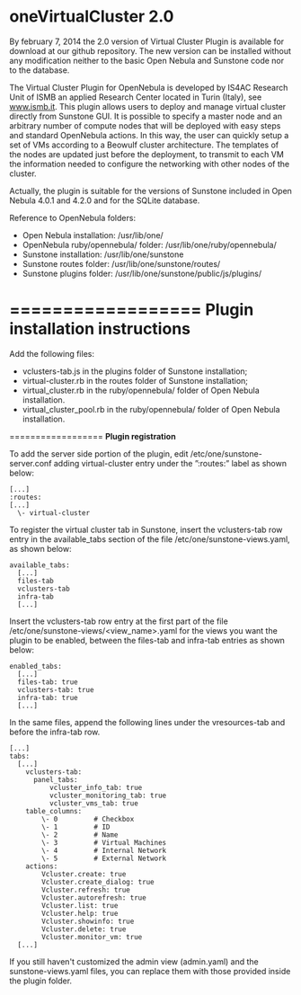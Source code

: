 oneVirtualCluster 2.0
=================

By february 7, 2014 the 2.0 version of Virtual Cluster Plugin is available for download at our github repository. The new version can be installed without any modification neither to the basic Open Nebula and Sunstone code nor to the database.


The Virtual Cluster Plugin for OpenNebula is developed by IS4AC Research Unit of ISMB an applied Research Center located in Turin (Italy), see www.ismb.it. This plugin allows users to deploy and manage virtual cluster directly from Sunstone GUI. It is possible to specify a master node and an arbitrary number of compute nodes that will be deployed with easy steps and standard OpenNebula actions. In this way, the user can quickly setup a set of VMs according to a Beowulf cluster architecture. The templates of the nodes are updated just before the deployment, to transmit to each VM the information needed to configure the networking with other nodes of the cluster.

Actually, the plugin is suitable for the versions of Sunstone included in Open Nebula 4.0.1 and 4.2.0 and for the SQLite database.

Reference to OpenNebula folders:
- Open Nebula installation: /usr/lib/one/
- OpenNebula ruby/opennebula/ folder: /usr/lib/one/ruby/opennebula/
- Sunstone installation: /usr/lib/one/sunstone
- Sunstone routes folder: /usr/lib/one/sunstone/routes/
- Sunstone plugins folder: /usr/lib/one/sunstone/public/js/plugins/ 


==================
<b>Plugin installation instructions</b>
==================

Add the following files:
- vclusters-tab.js in the plugins folder of Sunstone installation;
- virtual-cluster.rb in the routes folder of Sunstone installation;
- virtual_cluster.rb in the ruby/opennebula/ folder of Open Nebula installation.
- virtual_cluster_pool.rb in the ruby/opennebula/ folder of Open Nebula installation. 


==================
<b>Plugin registration</b>

To add the server side portion of the plugin, edit /etc/one/sunstone-server.conf adding virtual-cluster entry under the ”:routes:” label as shown below:

    [...]  
    :routes:  
    [...]  
      \- virtual-cluster

To register the virtual cluster tab in Sunstone, insert the vclusters-tab row entry in the available_tabs section of the file /etc/one/sunstone-views.yaml, as shown below:

    available_tabs:  
      [...]  
      files-tab  
      vclusters-tab  
      infra-tab  
      [...]  

Insert the vclusters-tab row entry at the first part of the file /etc/one/sunstone-views/<view_name>.yaml for the views you want the plugin to be enabled, between the files-tab and infra-tab entries as shown below:

    enabled_tabs:  
      [...]  
      files-tab: true  
      vclusters-tab: true  
      infra-tab: true  
      [...]  

In the same files, append the following lines under the vresources-tab and before the infra-tab row.

    [...]  
    tabs:  
      [...]  
        vclusters-tab:   
          panel_tabs:   
              vcluster_info_tab: true   
              vcluster_monitoring_tab: true   
              vcluster_vms_tab: true   
        table_columns:   
            \- 0         # Checkbox   
            \- 1         # ID   
            \- 2         # Name   
            \- 3         # Virtual Machines  
            \- 4         # Internal Network  
            \- 5         # External Network  
        actions:   
            Vcluster.create: true   
            Vcluster.create_dialog: true   
            Vcluster.refresh: true   
            Vcluster.autorefresh: true   
            Vcluster.list: true   
            Vcluster.help: true   
            Vcluster.showinfo: true   
            Vcluster.delete: true   
            Vcluster.monitor_vm: true   
      [...]  
  

If you still haven't customized the admin view (admin.yaml) and the sunstone-views.yaml files, you can replace them with those provided inside the plugin folder.
